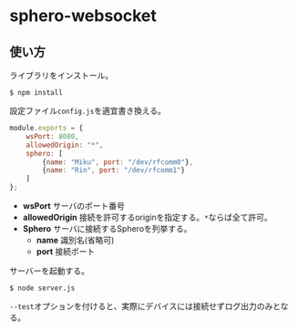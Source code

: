 # sphero-websocket


## 使い方
ライブラリをインストール。

    $ npm install

設定ファイル`config.js`を適宜書き換える。
```javascript
module.exports = {
    wsPort: 8080,
    allowedOrigin: "*",
    sphero: [
        {name: "Miku", port: "/dev/rfcomm0"},
        {name: "Rin", port: "/dev/rfcomm1"}
    ]
};
```
- **wsPort**
  サーバのポート番号
- **allowedOrigin**
  接続を許可するoriginを指定する。`*`ならば全て許可。
- **Sphero**
  サーバに接続するSpheroを列挙する。
  - **name** 識別名(省略可)
  - **port** 接続ポート

サーバーを起動する。

    $ node server.js

`--test`オプションを付けると、実際にデバイスには接続せずログ出力のみとなる。
